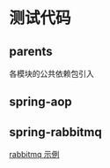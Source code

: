 # 测试代码

## parents

各模块的公共依赖包引入

## spring-aop



## spring-rabbitmq 

[rabbitmq 示例](http://blog.csdn.net/lmj623565791/article/details/37706355)


